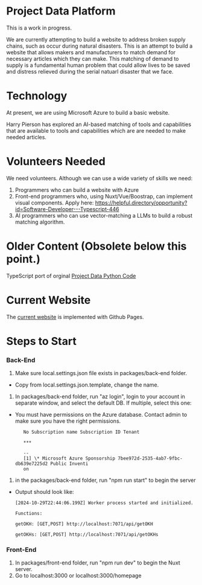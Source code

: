 # Project Data Platform

This is a work in progress.

We are currently attempting to build a website to address broken supply chains, such as occur during natural disasters.
This is an attempt to build a website that allows makers and manufacturers to match demand for necessary articles which
they can make.
This matching of demand to supply is a fundamental human problem that could allow lives to be saved and
distress relieved during the serial natuarl disaster that we face.

# Technology

At present, we are using Microsoft Azure to build a basic website.

Harry Pierson has explored an AI-based matching of tools and capabilities that are available to tools and capabilities
which are are needed to make needed articles.

# Volunteers Needed

We need volunteers. Although we can use a wide variety of skills we need:

1. Programmers who can build a website with Azure
2. Front-end programmers who, using Nuxt/Vue/Boostrap, can implement visual components.
   Apply here: https://helpful.directory/opportunity?id=Software-Developer---Typescript-446
3. AI programmers who can use vector-matching a LLMs to build a robust matching algorithm.

# Older Content (Obsolete below this point.)

TypeScript port of orginal [Project Data Python Code](https://github.com/helpfulengineering/project-data-platform)

# Current Website

The [current website](https://helpfulengineering.github.io/project-data-platform-ts/) is implemented with Github Pages.

# Steps to Start

### Back-End

1. Make sure local.settings.json file exists in packages/back-end folder.

- Copy from local.settings.json.template, change the name.

1.  In packages/back-end folder, run "az login", login to your account in separate window, and select the default DB. If multiple, select this one:

- You must have permissions on the Azure database. Contact admin to make sure you have the right permissions.

         No Subscription name Subscription ID Tenant

         ***

         --
         [1] \* Microsoft Azure Sponsorship 7bee972d-2535-4ab7-9fbc-db639e7225d2 Public Inventi
         on

1.  in the packages/back-end folder, run "npm run start" to begin the server

- Output should look like:

      [2024-10-29T22:44:06.199Z] Worker process started and initialized.

      Functions:

      getOKH: [GET,POST] http://localhost:7071/api/getOKH

      getOKHs: [GET,POST] http://localhost:7071/api/getOKHs

### Front-End

1. In packages/front-end folder, run "npm run dev" to begin the Nuxt server.
2. Go to localhost:3000 or localhost:3000/homepage
